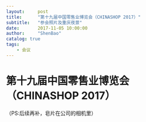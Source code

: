 ```yaml
---
layout:     post
title:      "第十九届中国零售业博览会（CHINASHOP 2017）"
subtitle:   "参会照片及重庆夜景"
date:       2017-11-05 10:00:00
author:     "ShenBao"
catalog: true
tags:
    - 会议
---
```


# 第十九届中国零售业博览会（CHINASHOP 2017）


（PS:后续再补，皂片在公司的相机里）


